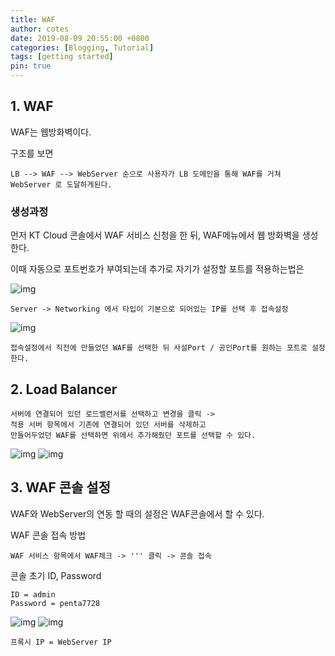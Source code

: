 ```yaml
---
title: WAF
author: cotes
date: 2019-08-09 20:55:00 +0800
categories: [Blogging, Tutorial]
tags: [getting started]
pin: true
---
```



## 1. WAF

WAF는 웹방화벽이다.

구조를 보면
```
LB --> WAF --> WebServer 순으로 사용자가 LB 도메인을 통해 WAF를 거쳐 WebServer 로 도달하게된다.
```
### 생성과정
먼저 KT Cloud 콘솔에서 WAF 서비스 신청을 한 뒤, WAF메뉴에서 웹 방화벽을 생성한다.

이때 자동으로 포트번호가 부여되는데 추가로 자기가 설정할 포트를 적용하는법은 

![img](/assets/images/WAFport1.png)

```
Server -> Networking 에서 타입이 기본으로 되어있는 IP를 선택 후 접속설정
```
![img](/assets/images/WAFport2.png)

```
접속설정에서 직전에 만들었던 WAF를 선택한 뒤 사설Port / 공인Port를 원하는 포트로 설정한다.
```

## 2. Load Balancer
```
서버에 연결되어 있던 로드밸런서를 선택하고 변경을 클릭 ->
적용 서버 항목에서 기존에 연결되어 있던 서버를 삭제하고
만들어두었던 WAF를 선택하면 위에서 추가해줬던 포트를 선택할 수 있다.
```
![img](/assets/images/WAFlb1.png)
![img](/assets/images/WAFlb2.png)


## 3. WAF 콘솔 설정

WAF와 WebServer의 연동 할 때의 설정은 WAF콘솔에서 할 수 있다.

WAF 콘솔 접속 방법
```
WAF 서비스 항목에서 WAF체크 -> ''' 클릭 -> 콘솔 접속
```
콘솔 초기 ID, Password
```
ID = admin
Password = penta7728
```
![img](/assets/images/WAFcon3.png)
![img](/assets/images/WAFcon4.png)

```
프록시 IP = WebServer IP
```